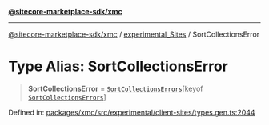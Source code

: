 [**@sitecore-marketplace-sdk/xmc**](../../../../README.md)

***

[@sitecore-marketplace-sdk/xmc](../../../../README.md) / [experimental\_Sites](../README.md) / SortCollectionsError

# Type Alias: SortCollectionsError

> **SortCollectionsError** = [`SortCollectionsErrors`](SortCollectionsErrors.md)\[keyof [`SortCollectionsErrors`](SortCollectionsErrors.md)\]

Defined in: [packages/xmc/src/experimental/client-sites/types.gen.ts:2044](https://github.com/Sitecore/marketplace-sdk/blob/main/packages/xmc/src/experimental/client-sites/types.gen.ts#L2044)
